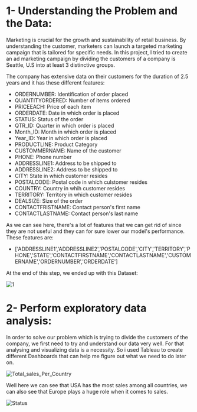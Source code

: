 # **1- Understanding the Problem and the Data:**
  Marketing is crucial for the growth and sustainability of retail business. By understanding the customer, marketers can launch a targeted marketing campaign that is tailored for specific needs. In this project, I tried to create an ad marketing campaign by dividing the customers of a company is Seattle, U.S into at least 3 distinctive groups.

The company has extensive data on their customers for the duration of 2.5 years and it has these different features:

- ORDERNUMBER: Identification of order placed
- QUANTITYORDERED: Number of items ordered
- PRICEEACH: Price of each item
- ORDERDATE: Date in which order is placed
- STATUS: Status of the order
- QTR_ID: Quarter in which order is placed
- Month_ID: Month in which order is placed
- Year_ID: Year in which order is placed
- PRODUCTLINE: Product Category
- CUSTOMMERNAME: Name of the customer
- PHONE: Phone number
- ADDRESSLINE1: Address to be shipped to
- ADDRESSLINE2: Address to be shipped to
- CITY: State in which customer resides
- POSTALCODE: Postal code in which culstomer resides
- COUNTRY: Country in whih customer resides
- TERRITORY: Territory in which customer resides
- DEALSIZE: Size of the order
- CONTACTFRISTNAME: Contact person's first name
- CONTACTLASTNAME: Contact person's last name

As we can see here, there's a lot of features that we can get rid of since they are not useful and they can for sure lower our model's performance. These features are:
- ['ADDRESSLINE1','ADDRESSLINE2','POSTALCODE','CITY','TERRITORY','PHONE','STATE','CONTACTFIRSTNAME','CONTACTLASTNAME','CUSTOMERNAME','ORDERNUMBER','ORDERDATE']

At the end of this step, we ended up with this Dataset:

![1](https://user-images.githubusercontent.com/103439643/188916330-a59a104c-a6b8-4202-a8d6-d6a6ae44019f.PNG)

# **2- Perform exploratory data analysis:**

In order to solve our problem which is trying to divide the customers of the company, we first need to try and understand our data very well. For that analysing and visualizing data is a necessity. So i used Tableau to create different Dashboards that can help me figure out what we need to do later on.

![Total_sales_Per_Country](https://user-images.githubusercontent.com/103439643/188928108-3bd29ec7-1bd6-4326-9f31-308fea84fe44.png)

Well here we can see that USA has the most sales among all countries, we can also see that Europe plays a huge role when it comes to sales.


![Status](https://user-images.githubusercontent.com/103439643/188928843-b828ad7e-b491-4a66-b8d6-7e0a5fea76c1.png)

